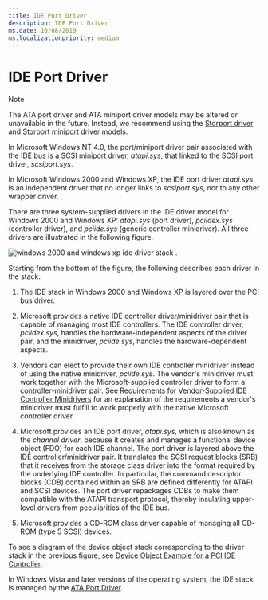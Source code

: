 ```yaml
---
title: IDE Port Driver
description: IDE Port Driver
ms.date: 10/08/2019
ms.localizationpriority: medium
---
```


# IDE Port Driver

>[!NOTE]
> The ATA port driver and ATA miniport driver models may be altered or unavailable in the future. Instead, we recommend using the [Storport driver](storport-driver-overview.md) and [Storport miniport](./storport-miniport-drivers.md) driver models.

In Microsoft Windows NT 4.0, the port/miniport driver pair associated with the IDE bus is a SCSI miniport driver, *atapi.sys*, that linked to the SCSI port driver, *scsiport.sys*.

In Microsoft Windows 2000 and Windows XP, the IDE port driver *atapi.sys* is an independent driver that no longer links to *scsiport.sys*, nor to any other wrapper driver.

There are three system-supplied drivers in the IDE driver model for Windows 2000 and Windows XP: *atapi.sys* (port driver), *pciidex.sys* (controller driver), and *pciide.sys* (generic controller minidriver). All three drivers are illustrated in the following figure.

![windows 2000 and windows xp ide driver stack .](images/idedrvrs.png)

Starting from the bottom of the figure, the following describes each driver in the stack:

1. The IDE stack in Windows 2000 and Windows XP is layered over the PCI bus driver.

2. Microsoft provides a native IDE controller driver/minidriver pair that is capable of managing most IDE controllers. The IDE controller driver, *pciidex.sys*, handles the hardware-independent aspects of the driver pair, and the minidriver, *pciide.sys*, handles the hardware-dependent aspects.

3. Vendors can elect to provide their own IDE controller minidriver instead of using the native minidriver, *pciide.sys*. The vendor's minidriver must work together with the Microsoft-supplied controller driver to form a controller-minidriver pair. See [Requirements for Vendor-Supplied IDE Controller Minidrivers](requirements-for-vendor-supplied-ide-controller-minidrivers.md) for an explanation of the requirements a vendor's minidriver must fulfill to work properly with the native Microsoft controller driver.

4. Microsoft provides an IDE port driver, *atapi.sys,* which is also known as the *channel driver*, because it creates and manages a functional device object (FDO) for each IDE channel. The port driver is layered above the IDE controller/minidriver pair. It translates the SCSI request blocks (SRB) that it receives from the storage class driver into the format required by the underlying IDE controller. In particular, the command descriptor blocks (CDB) contained within an SRB are defined differently for ATAPI and SCSI devices. The port driver repackages CDBs to make them compatible with the ATAPI transport protocol, thereby insulating upper-level drivers from peculiarities of the IDE bus.

5. Microsoft provides a CD-ROM class driver capable of managing all CD-ROM (type 5 SCSI) devices.

To see a diagram of the device object stack corresponding to the driver stack in the previous figure, see [Device Object Example for a PCI IDE Controller](device-object-example-for-a-pci-ide-controller.md).

In Windows Vista and later versions of the operating system, the IDE stack is managed by the [ATA Port Driver](ata-port-driver-overview.md).
